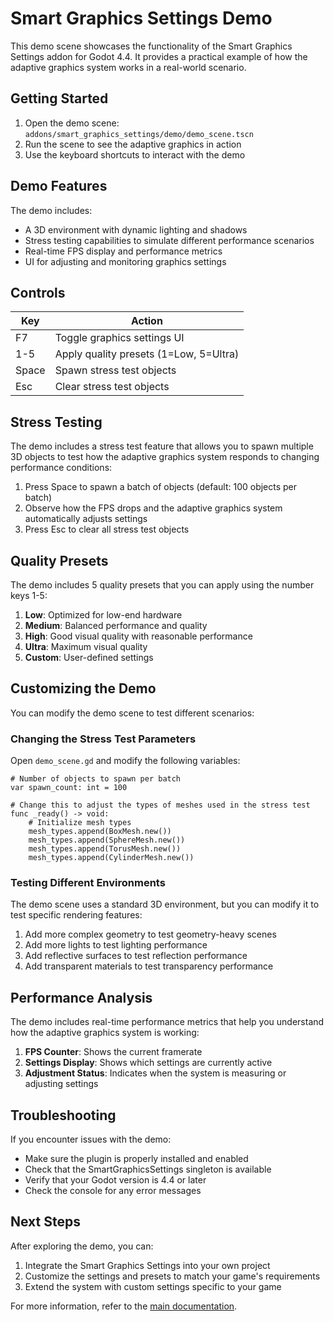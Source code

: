 # Smart Graphics Settings Demo

This demo scene showcases the functionality of the Smart Graphics Settings addon for Godot 4.4. It provides a practical example of how the adaptive graphics system works in a real-world scenario.

## Getting Started

1. Open the demo scene: `addons/smart_graphics_settings/demo/demo_scene.tscn`
2. Run the scene to see the adaptive graphics in action
3. Use the keyboard shortcuts to interact with the demo

## Demo Features

The demo includes:

- A 3D environment with dynamic lighting and shadows
- Stress testing capabilities to simulate different performance scenarios
- Real-time FPS display and performance metrics
- UI for adjusting and monitoring graphics settings

## Controls

| Key | Action |
|-----|--------|
| F7 | Toggle graphics settings UI |
| 1-5 | Apply quality presets (1=Low, 5=Ultra) |
| Space | Spawn stress test objects |
| Esc | Clear stress test objects |

## Stress Testing

The demo includes a stress test feature that allows you to spawn multiple 3D objects to test how the adaptive graphics system responds to changing performance conditions:

1. Press Space to spawn a batch of objects (default: 100 objects per batch)
2. Observe how the FPS drops and the adaptive graphics system automatically adjusts settings
3. Press Esc to clear all stress test objects

## Quality Presets

The demo includes 5 quality presets that you can apply using the number keys 1-5:

1. **Low**: Optimized for low-end hardware
2. **Medium**: Balanced performance and quality
3. **High**: Good visual quality with reasonable performance
4. **Ultra**: Maximum visual quality
5. **Custom**: User-defined settings

## Customizing the Demo

You can modify the demo scene to test different scenarios:

### Changing the Stress Test Parameters

Open `demo_scene.gd` and modify the following variables:

```gdscript
# Number of objects to spawn per batch
var spawn_count: int = 100

# Change this to adjust the types of meshes used in the stress test
func _ready() -> void:
    # Initialize mesh types
    mesh_types.append(BoxMesh.new())
    mesh_types.append(SphereMesh.new())
    mesh_types.append(TorusMesh.new())
    mesh_types.append(CylinderMesh.new())
```

### Testing Different Environments

The demo scene uses a standard 3D environment, but you can modify it to test specific rendering features:

1. Add more complex geometry to test geometry-heavy scenes
2. Add more lights to test lighting performance
3. Add reflective surfaces to test reflection performance
4. Add transparent materials to test transparency performance

## Performance Analysis

The demo includes real-time performance metrics that help you understand how the adaptive graphics system is working:

1. **FPS Counter**: Shows the current framerate
2. **Settings Display**: Shows which settings are currently active
3. **Adjustment Status**: Indicates when the system is measuring or adjusting settings

## Troubleshooting

If you encounter issues with the demo:

- Make sure the plugin is properly installed and enabled
- Check that the SmartGraphicsSettings singleton is available
- Verify that your Godot version is 4.4 or later
- Check the console for any error messages

## Next Steps

After exploring the demo, you can:

1. Integrate the Smart Graphics Settings into your own project
2. Customize the settings and presets to match your game's requirements
3. Extend the system with custom settings specific to your game

For more information, refer to the [main documentation](../README.md).
